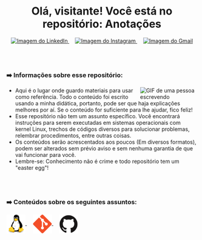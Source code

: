 <h1 align="center">Olá, visitante! Você está no repositório: Anotações</h1>

<div align="center">
 <a href="https://www.linkedin.com/in/carlos25xrm">
  <img alt="Imagem do LinkedIn" title="Veja meu perfil no LinkedIn" height="35px" src="https://img.shields.io/badge/-LinkedIn-%230077B5?style=for-the-badge&logo=linkedin&logoColor=white" target="_blank"/>
 </a>
 &nbsp;
 &nbsp;
 <a href="https://www.instagram.com/carlos25xrm">
  <img alt="Imagem do Instagram" title="Veja meu perfil no Instagram" height="35px" src="https://img.shields.io/badge/-Instagram-%23E4405F?style=for-the-badge&logo=instagram&logoColor=white" target="_blank"/>
 </a>
 &nbsp;
 &nbsp;
 <a href="mailto:carlos25xrm@gmail.com">
  <img alt="Imagem do Gmail" title="Entre em contato por e-mail" height="35px" src="https://img.shields.io/badge/-Gmail-%23333?style=for-the-badge&logo=gmail&logoColor=white" target="_blank"/>
 </a>
</div>

<br><br>

<h3>➡️ Informações sobre esse repositório:</h3>
<img alt="GIF de uma pessoa escrevendo" title="Easter Egg: Não estou fingindo! 'Pretending' é um falso cognato!" align="right" width="30%" src="https://i.giphy.com/media/56ikf9jD4ZK6s/giphy.webp"/>

- Aqui é o lugar onde guardo materiais para usar como referência. Todo o conteúdo foi escrito
  usando a minha didática, portanto, pode ser que haja explicações melhores por aí. Se o
  conteúdo for suficiente para lhe ajudar, fico feliz!
- Esse repositório não tem um assunto específico. Você encontrará instruções 
  para serem executadas em sistemas operacionais com kernel Linux, trechos de
  códigos diversos para solucionar problemas, relembrar procedimentos, entre outras coisas.
- Os conteúdos serão acrescentados aos poucos (Em diversos formatos), podem ser alterados sem prévio
  aviso e sem nenhuma garantia de que vai funcionar para você.
- Lembre-se: Conhecimento não é crime e todo repositório tem um "easter egg"!

<br><br>

<h3>➡️ Conteúdos sobre os seguintes assuntos:</h3>

<div>
 <a href="https://pt.wikipedia.org/wiki/Linux">
  <img align="center" alt="Ícone do Tux" title="Linux" Linux" height="50px" src="https://github.com/devicons/devicon/blob/master/icons/linux/linux-original.svg"/>
 </a>
 &nbsp;
 &nbsp;
 <a href="https://pt.wikipedia.org/wiki/Git">
  <img align="center" alt="Ícone do Git" title="Git" height="50px" src="https://github.com/devicons/devicon/blob/master/icons/git/git-original.svg"/>
 </a>
 &nbsp;
 &nbsp;
 <a href="https://pt.wikipedia.org/wiki/GitHub">
  <img align="center" alt="Ícone do GitHub" title="GitHub" height="50px" src="https://github.com/devicons/devicon/blob/master/icons/github/github-original.svg"/>
 </a>
</div> 
